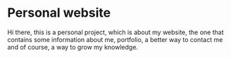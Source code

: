 # Personal website

Hi there, this is a personal project, which is about my website, the one that contains some information about me, portfolio, a better way to contact me and of course, a way to grow my knowledge.